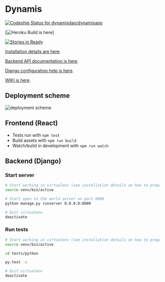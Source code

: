 # Dynamis
[ ![Codeship Status for dynamisdao/dynamisapp](https://codeship.com/projects/3abe4270-4901-0134-1120-52b63a9a4ec4/status?branch=master)](https://codeship.com/projects/169478)

[![Heroku Build is here](https://heroku-badge.herokuapp.com/?app=desolate-dawn-77085)]

[![Stories in Ready](https://badge.waffle.io/dynamisdao/dynamisapp.svg?label=ready&title=Ready)](http://waffle.io/dynamisdao/dynamisapp)

[Installation details are here](INSTALL.md).

[Backend API documentation is here](http://docs.dynamis1.apiary.io).

[Django configuration help is here](DJANGO_HELP.md).

[WIKI is here](https://github.com/dynamisdao/dynamisapp/wiki/Dynamis-WIKI).

## Deployment scheme
![deployment scheme](https://s4.postimg.org/gdghow8rh/dynamis_deployment_scheme.png)

## Frontend (React)

* Tests run with `npm test`
* Build assets with `npm run build`
* Watch/build in development with `npm run watch`


## Backend (Django)

### Start server

```bash
# Start working in virtualenv (see installation details on how to prepare virtualenv) 
source venv/bin/active

# Start open to the world server on port 8000
python manage.py runserver 0.0.0.0:8000

# Exit virtualenv
deactivate
```

### Run tests 

```bash
# Start working in virtualenv (see installation details on how to prepare virtualenv) 
source venv/bin/active

cd tests/python

py.test -s 

# Exit virtualenv
deactivate
```

